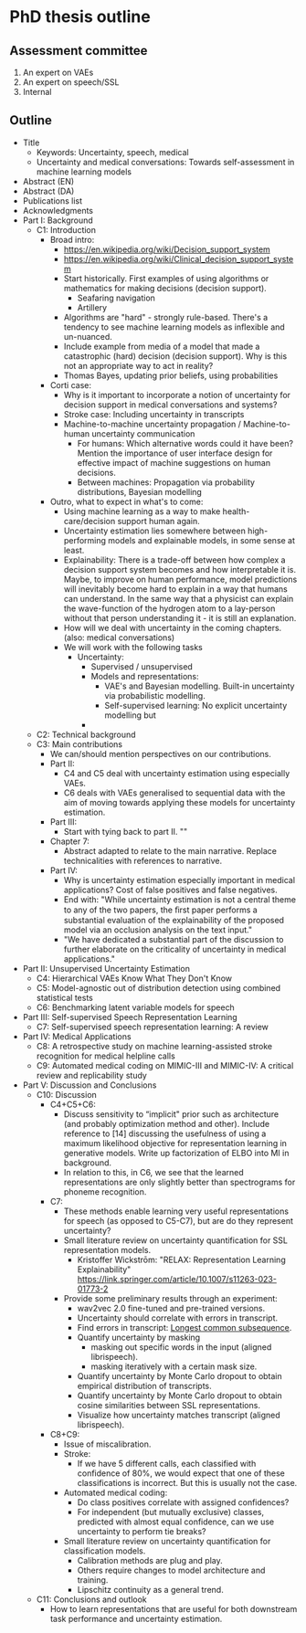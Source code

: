 # PhD thesis outline

## Assessment committee
1. An expert on VAEs
2. An expert on speech/SSL
3. Internal

## Outline
- Title
    - Keywords: Uncertainty, speech, medical
    - Uncertainty and medical conversations: Towards self-assessment  in machine learning models
- Abstract (EN)
- Abstract (DA)
- Publications list
- Acknowledgments
- Part I: Background 
    - C1: Introduction
        - Broad intro:
            - https://en.wikipedia.org/wiki/Decision_support_system
            - https://en.wikipedia.org/wiki/Clinical_decision_support_system
            - Start historically. First examples of using algorithms or mathematics for making decisions (decision support).
                - Seafaring navigation
                - Artillery
            - Algorithms are "hard" - strongly rule-based. There's a tendency to see machine learning models as inflexible and un-nuanced.
            - Include example from media of a model that made a catastrophic (hard) decision (decision support). Why is this not an appropriate way to act in reality?
            - Thomas Bayes, updating prior beliefs, using probabilities 
        - Corti case:
            - Why is it important to incorporate a notion of uncertainty for decision support in medical conversations and systems?
            - Stroke case: Including uncertainty in transcripts
            - Machine-to-machine uncertainty propagation / Machine-to-human uncertainty communication
                - For humans: Which alternative words could it have been? Mention the importance of user interface design for effective impact of machine suggestions on human decisions.
                - Between machines: Propagation via probability distributions, Bayesian modelling
        - Outro, what to expect in what's to come:
            - Using machine learning as a way to make health-care/decision support human again.
            - Uncertainty estimation lies somewhere between high-performing models and explainable models, in some sense at least.
            - Explainability: There is a trade-off between how complex a decision support system becomes and how interpretable it is. Maybe, to improve on human performance, model predictions will inevitably become hard to explain in a way that humans can understand. In the same way that a physicist can explain the wave-function of the hydrogen atom to a lay-person without that person understanding it - it is still an explanation.
            - How will we deal with uncertainty in the coming chapters. (also: medical conversations)
            - We will work with the following tasks
                - Uncertainty: 
                    - Supervised / unsupervised
                    - Models and representations: 
                        - VAE's and Bayesian modelling. Built-in uncertainty via probabilistic modelling.
                        - Self-supervised learning: No explicit uncertainty modelling but 
                    - 
    - C2: Technical background
    - C3: Main contributions
        - We can/should mention perspectives on our contributions.
        - Part II: 
            - C4 and C5 deal with uncertainty estimation using especially VAEs.
            - C6 deals with VAEs generalised to sequential data with the aim of moving towards applying these models for uncertainty estimation.
        - Part III: 
            - Start with tying back to part II. ""
        - Chapter 7:
            - Abstract adapted to relate to the main narrative. Replace technicalities with references to narrative.
        - Part IV: 
            - Why is uncertainty estimation especially important in medical applications? Cost of false positives and false negatives.
            - End with: "While uncertainty estimation is not a central theme to any of the two papers, the ﬁrst paper performs a substantial evaluation of the explainability of the proposed model via an occlusion analysis on the text input."
            - "We have dedicated a substantial part of the discussion to further elaborate on the criticality of uncertainty in medical applications."
- Part II: Unsupervised Uncertainty Estimation
    - C4: Hierarchical VAEs Know What They Don't Know
    - C5: Model-agnostic out of distribution detection using combined statistical tests
    - C6: Benchmarking latent variable models for speech
- Part III: Self-supervised Speech Representation Learning
    - C7: Self-supervised speech representation learning: A review
- Part IV: Medical Applications
    - C8: A retrospective study on machine learning-assisted stroke recognition for medical helpline calls
    - C9: Automated medical coding on MIMIC-III and MIMIC-IV: A critical review and replicability study
- Part V: Discussion and Conclusions
    - C10: Discussion
        - C4+C5+C6: 
            - Discuss sensitivity to “implicit" prior such as architecture (and probably optimization method and other). Include reference to [14] discussing the usefulness of using a maximum likelihood objective for representation learning in generative models. Write up factorization of ELBO into MI in background.
            - In relation to this, in C6, we see that the learned representations are only slightly better than spectrograms for phoneme recognition.
        - C7: 
            - These methods enable learning very useful representations for speech (as opposed to C5-C7), but are do they represent uncertainty?
            - Small literature review on uncertainty quantification for SSL representation models.
                - Kristoffer Wickstrōm: "RELAX: Representation Learning Explainability" https://link.springer.com/article/10.1007/s11263-023-01773-2
            - Provide some preliminary results through an experiment:
                - wav2vec 2.0 fine-tuned and pre-trained versions.
                - Uncertainty should correlate with errors in transcript.
                - Find errors in transcript: [Longest common subsequence](https://en.wikipedia.org/wiki/Longest_common_subsequence).
                - Quantify uncertainty by masking
                    - masking out specific words in the input (aligned librispeech).
                    - masking iteratively with a certain mask size.
                - Quantify uncertainty by Monte Carlo dropout to obtain empirical distribution of transcripts.
                - Quantify uncertainty by Monte Carlo dropout to obtain cosine similarities between SSL representations.
                - Visualize how uncertainty matches transcript (aligned librispeech).
        - C8+C9: 
            - Issue of miscalibration.
            - Stroke: 
                - If we have 5 different calls, each classified with confidence of 80%, we would expect that one of these classifications is incorrect. But this is usually not the case.
            - Automated medical coding: 
                - Do class positives correlate with assigned confidences?
                - For independent (but mutually exclusive) classes, predicted with almost equal confidence, can we use uncertainty to perform tie breaks?
            - Small literature review on uncertainty quantification for classification models.
                - Calibration methods are plug and play.
                - Others require changes to model architecture and training.
                - Lipschitz continuity as a general trend.
    - C11: Conclusions and outlook
        - How to learn representations that are useful for both downstream task performance and uncertainty estimation.

